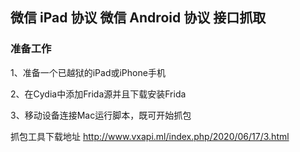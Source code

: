 ## 微信 iPad 协议 微信 Android 协议 接口抓取

### 准备工作

1、准备一个已越狱的iPad或iPhone手机 

2、在Cydia中添加Frida源并且下载安装Frida 

3、移动设备连接Mac运行脚本，既可开始抓包 

抓包工具下载地址 http://www.vxapi.ml/index.php/2020/06/17/3.html
